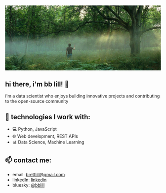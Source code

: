 ![Header Image](https://github.com/myreprise/myreprise/blob/main/Sunshine_rmwbb23opold1.jpg)

## hi there, i'm bb lill! 👋

i'm a data scientist who enjoys building innovative projects and contributing to the open-source community

## 🚀 technologies I work with:
- 💻 Python, JavaScript
- 🌐 Web development, REST APIs
- 📊 Data Science, Machine Learning

## 📫 contact me:
- email: brettlill@gmail.com
- linkedIn: [linkedin](https://www.linkedin.com/in/bblill/)
- bluesky: [@bblill](https://bsky.app/profile/bblill.bsky.social)
